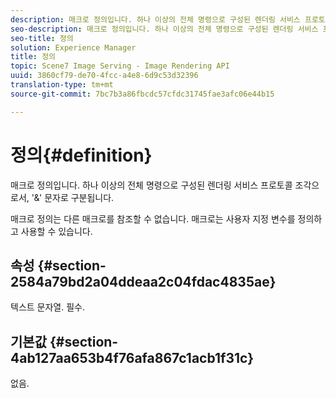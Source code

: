 ```yaml
---
description: 매크로 정의입니다. 하나 이상의 전체 명령으로 구성된 렌더링 서비스 프로토콜 조각으로서, '&' 문자로 구분됩니다.
seo-description: 매크로 정의입니다. 하나 이상의 전체 명령으로 구성된 렌더링 서비스 프로토콜 조각으로서, '&' 문자로 구분됩니다.
seo-title: 정의
solution: Experience Manager
title: 정의
topic: Scene7 Image Serving - Image Rendering API
uuid: 3860cf79-de70-4fcc-a4e8-6d9c53d32396
translation-type: tm+mt
source-git-commit: 7bc7b3a86fbcdc57cfdc31745fae3afc06e44b15

---
```



# 정의{#definition}

매크로 정의입니다. 하나 이상의 전체 명령으로 구성된 렌더링 서비스 프로토콜 조각으로서, &#39;&amp;&#39; 문자로 구분됩니다.

매크로 정의는 다른 매크로를 참조할 수 없습니다. 매크로는 사용자 지정 변수를 정의하고 사용할 수 있습니다.

## 속성 {#section-2584a79bd2a04ddeaa2c04fdac4835ae}

텍스트 문자열. 필수.

## 기본값 {#section-4ab127aa653b4f76afa867c1acb1f31c}

없음.
